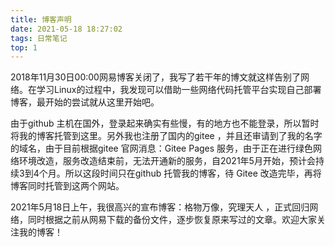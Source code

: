 ```yaml
---
title: 博客声明
date: 2021-05-18 18:27:02
tags: 日常笔记
top: 1
---
```


2018年11月30日00:00网易博客关闭了，我写了若干年的博文就这样告别了网络。在学习Linux的过程中，我发现可以借助一些网络代码托管平台实现自己部署博客，最开始的尝试就从这里开始吧。

<!--more-->

由于github 主机在国外，登录起来确实有些慢，有的地方也不能登录，所以暂时将我的博客托管到这里。另外我也注册了国内的gitee ，并且还审请到了我的名字的域名，由于目前根据gitee 官网消息：Gitee Pages 服务，由于正在进行绿色网络环境改造，服务改造结束前，无法开通新的服务，自2021年5月开始，预计会持续3到4个月。所以这段时间只在github 托管我的博客，待 Gitee 改造完毕，再将博客同时托管到这两个网站。

2021年5月18日上午，我很高兴的宣布博客：格物万像，究理天人 ，正式回归网络，同时根据之前从网易下载的备份文件，逐步恢复原来写过的文章。欢迎大家关注我的博客！
